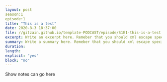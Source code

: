 ```yaml
---
layout: post
season:1
episode:1
title: "This is a test"
date: 2020-8-3 18:37:00
file: //gitzain.github.io/template-PODCAST/episode/S1E1-this-is-a-test.mp3
excerpt: Write an excerpt here. Remeber that you should xml escape special characters.
summary: Write a summary here. Remeber that you should xml escape special characters.
duration: 
length: 
explicit: "yes"
block: "no"
---
```


Show notes can go here